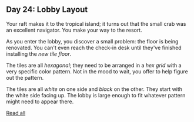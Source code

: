 ## Day 24: Lobby Layout

Your raft makes it to the tropical island; it turns out that the small crab was an excellent navigator. You make your way to the resort.

As you enter the lobby, you discover a small problem: the floor is being renovated. You can't even reach the check-in desk until they've finished installing the *new tile floor*.

The tiles are all *hexagonal*; they need to be arranged in a *hex grid* with a very specific color pattern. Not in the mood to wait, you offer to help figure out the pattern.

The tiles are all *white* on one side and *black* on the other. They start with the white side facing up. The lobby is large enough to fit whatever pattern might need to appear there.

[Read all](https://adventofcode.com/2020/day/24)
